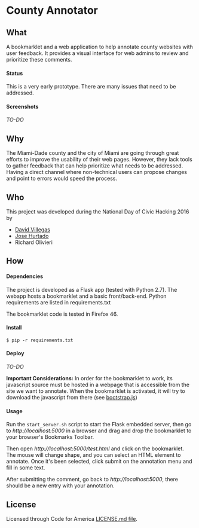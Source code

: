 # County Annotator

## What
A bookmarklet and a web application to help annotate county websites with user feedback. It provides a visual interface for web admins to review and prioritize these comments.

#### Status
This is a very early prototype. There are many issues that need to be addressed.

#### Screenshots
*TO-DO*

## Why
The Miami-Dade county and the city of Miami are going through great efforts to improve the usability of their web pages. However, they lack tools to gather feedback that can help prioritize what needs to be addressed. Having a direct channel where non-technical users can propose changes and point to errors would speed the process.

## Who
This project was developed during the National Day of Civic Hacking 2016 by
* [David Villegas](https://twitter.com/dvvc)
* [Jose Hurtado](https://twitter.com/inkatown)
* Richard Olivieri

## How
#### Dependencies
The project is developed as a Flask app (tested with Python 2.7). The webapp hosts a bookmarklet and a basic front/back-end. Python requirements are listed in requirements.txt

The bookmarklet code is tested in Firefox 46.

#### Install
```shell
$ pip -r requirements.txt
```

#### Deploy
*TO-DO*

__Important Considerations:__ In order for the bookmarklet to work, its javascript source must be hosted in a webpage that is accessible from the site we want to annotate. When the bookmarklet is activated, it will try to download the javascript from there (see [bootstrap.js]())

#### Usage
Run the `start_server.sh` script to start the Flask embedded server, then go to *http://localhost:5000* in a browser and drag and drop the bookmarklet to your browser's Bookmarks Toolbar.

Then open *http://localhost:5000/test.html* and click on the bookmarklet. The mouse will change shape, and you can select an HTML element to annotate. Once it's been selected, click submit on the annotation menu and fill in some text.

After submitting the comment, go back to *http://localhost:5000*, there should be a new entry with your annotation.

## License
Licensed through Code for America [LICENSE.md file](https://github.com/chimecms/chime/blob/master/LICENCE.md).
